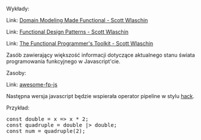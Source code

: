 Wykłady: 

Link: [Domain Modeling Made Functional - Scott Wlaschin](https://www.youtube.com/watch?v=1pSH8kElmM4)

Link: [Functional Design Patterns - Scott Wlaschin](https://www.youtube.com/watch?v=srQt1NAHYC0)

Link: [The Functional Programmer's Toolkit - Scott Wlaschin](https://www.youtube.com/watch?v=Nrp_LZ-XGsY)

Zasób zawierający większość informacji dotyczące aktualnego stanu świata programowania funkcyjnego w Javascript'cie.

Zasoby:

Link: [awesome-fp-js](https://github.com/stoeffel/awesome-fp-js)

Następna wersja javascript będzie wspierała operator pipeline w stylu 
[hack](https://github.com/tc39/proposal-pipeline-operator).

Przykład:
<pre>
const double = x => x * 2;
const quadruple = double |> double;
const num = quadruple(2);
</pre>
